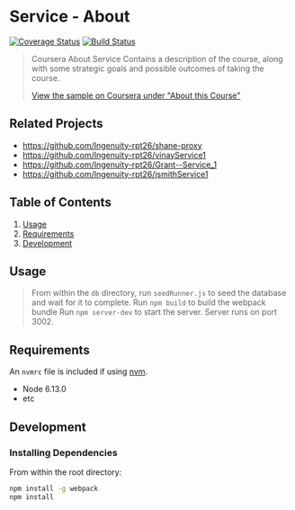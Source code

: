 # Service - About

[![Coverage Status](https://coveralls.io/repos/github/Ingenuity-rpt26/shane-service-about/badge.svg?branch=setup)](https://coveralls.io/github/Ingenuity-rpt26/shane-service-about?branch=setup)
[![Build Status](https://www.travis-ci.com/Ingenuity-rpt26/shane-service-about.svg?branch=main)](https://www.travis-ci.com/Ingenuity-rpt26/shane-service-about)

> Coursera About Service
> Contains a description of the course, along with some strategic goals and possible outcomes of taking the course.
>
> [View the sample on Coursera under "About this Course"](https://www.coursera.org/learn/machine-learning)

## Related Projects

  - https://github.com/Ingenuity-rpt26/shane-proxy
  - https://github.com/Ingenuity-rpt26/vinayService1
  - https://github.com/Ingenuity-rpt26/Grant--Service_1
  - https://github.com/Ingenuity-rpt26/jsmithService1

## Table of Contents

1. [Usage](#Usage)
1. [Requirements](#requirements)
1. [Development](#development)

## Usage

> From within the `db` directory, run `seedRunner.js` to seed the database and wait for it to complete.
> Run `npm build` to build the webpack bundle
> Run `npm server-dev` to start the server. Server runs on port 3002.

## Requirements

An `nvmrc` file is included if using [nvm](https://github.com/creationix/nvm).

- Node 6.13.0
- etc

## Development

### Installing Dependencies

From within the root directory:

```sh
npm install -g webpack
npm install
```

